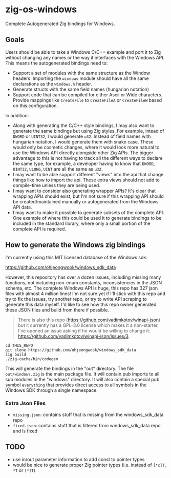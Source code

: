 # zig-os-windows

Complete Autogenerated Zig bindings for Windows.

## Goals

Users should be able to take a Windows C/C++ example and port it to Zig without changing any names or the way it interfaces with the Windows API.  This means the autogenerated bindings need to:

* Support a set of modules with the same structure as the Window headers.  Importing the `windows` module should have all the same declarations as the `windows.h` header.
* Generate structs with the same field names (hungarian notation)
* Support code that can be compiled for either Ascii or Wide characters.  Provide mappings like `CreateFile` to `CreateFileA` or `CreateFileW` based on this configuration.

In addition:

* Along with generating the C/C++ style bindings, I may also want to generate the same bindings but using Zig styles.  For example, intead of `DWORD` or `UINT32`, I would generate `u32`.  Instead of field names with hungarian notation, I would generate them with snake case.  These would only be cosmetic changes, where it would look more natural to use the Windows API directly alongside other Zig APIs.  The bigger advantage to this is not having to track all the different ways to declare the same type, for example, a developer having to know that `DWORD`, `UINT32`, `ULONG`, `UINT` are all the same as `u32`.
* I may want to be able support different "views" into the api that change things like how to import the api.  These extra views should not add to compile-time unless they are being used.
* I may want to consider also generating wrapper APIs?  It's clear that wrapping APIs should exist, but I'm not sure if this wrapping API should be created/maintained manually or autogenerated from the Windows API data.
* I may want to make it possible to generate subsets of the complete API.  One example of where this could be used it to generate bindings to be included in the standard library, where only a small portion of the complete API is required.

## How to generate the Windows zig bindings

I'm currently using this MIT licensed database of the Windows sdk:

https://github.com/ohjeongwook/windows_sdk_data

However, this repository has over a dozen issues, including missing many functions, not including non-enum constants, inconsistencies in the JSON schema, etc.  The complete Windows API is huge, this repo has 327 json files with almost 4 million lines!  I'm not sure yet if I'll stick with this repo and try to fix the issues, try another repo, or try to write API scraping to generate this data myself.  I'd like to see how this repo owner generated these JSON files and build from there if possible. 

> There is also this repo (https://github.com/vadimkotov/winapi-json) but it currently has a GPL-3.0 license which makes it a non-starter, I've opened an issue asking if he would be willing to change it: https://github.com/vadimkotov/winapi-json/issues/3.

```
cd THIS_REPO
git clone https://github.com/ohjeongwook/windows_sdk_data
zig build
./zig-cache/bin/codegen
```

This will generate the bindings in the "out" directory.  The file `out/windows.zig` is the main package file.  It will contain pub imports to all sub modules in the "windows" directory.  It will also contain a special pub symbol `everything` that provides direct access to all symbols in the Windows SDK through a single namespace.

### Extra Json Files

* `missing.json`: contains stuff that is missing from the windows_sdk_data repo
* `fixed.json`: contains stuff that is filtered from windows_sdk_data repo and is fixed

## TODO

* use in/out parameter information to add const to pointer types
* would be nice to generate proper Zig pointer types (i.e. instead of `[*c]T`, `*T` or `[*]T`)
